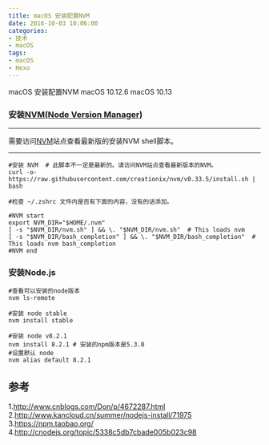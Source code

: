 ```yaml
---
title: macOS 安装配置NVM
date: 2016-10-03 10:06:00
categories:
- 技术
- macOS
tags:
- macOS
- Hexo
---
```


macOS 安装配置NVM
macOS 10.12.6
macOS 10.13

### 安装[NVM(Node Version Manager)](https://github.com/creationix/nvm)
***
需要访问[NVM](https://github.com/creationix/nvm#install-script)站点查看最新版的安装NVM shell脚本。
***
```
#安装 NVM  # 此脚本不一定是最新的。请访问NVM站点查看最新版本的NVM。
curl -o- https://raw.githubusercontent.com/creationix/nvm/v0.33.5/install.sh | bash

#检查 ~/.zshrc 文件内是否有下面的内容，没有的话添加。

#NVM start
export NVM_DIR="$HOME/.nvm"
[ -s "$NVM_DIR/nvm.sh" ] && \. "$NVM_DIR/nvm.sh"  # This loads nvm
[ -s "$NVM_DIR/bash_completion" ] && \. "$NVM_DIR/bash_completion"  # This loads nvm bash_completion
#NVM end
```

### 安装Node.js 
```
#查看可以安装的node版本
nvm ls-remote

#安装 node stable
nvm install stable

#安装 node v8.2.1
nvm install 8.2.1 # 安装的npm版本是5.3.0
#设置默认 node
nvm alias default 8.2.1
```

## 参考

1.http://www.cnblogs.com/Don/p/4672287.html
2.http://www.kancloud.cn/summer/nodejs-install/71975
3.https://npm.taobao.org/
4.http://cnodejs.org/topic/5338c5db7cbade005b023c98
